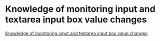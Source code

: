 # Knowledge of monitoring input and textarea input box value changes
[Knowledge of monitoring input and textarea input box value changes](https://aiwithcloud.com/2022/09/15/knowledge_of_monitoring_input_and_textarea_input_box_value_changes/)